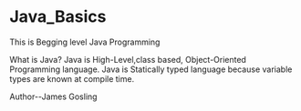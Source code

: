 # Java_Basics
This is Begging level Java Programming

What is Java?
Java is High-Level,class based, Object-Oriented Programming language.
Java is Statically typed language because variable types are known at compile time.

Author--James Gosling
